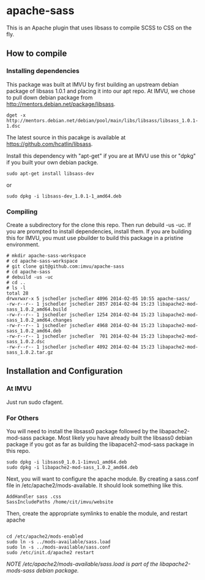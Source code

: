 # apache-sass

This is an Apache plugin that uses libsass to compile SCSS to CSS on the fly.

## How to compile
### Installing dependencies

This package was built at IMVU by first building an upstream debian package
of libsass 1.0.1 and placing it into our apt repo.  At IMVU,
we chose to pull down debian package from http://mentors.debian.net/package/libsass.

```
dget -x http://mentors.debian.net/debian/pool/main/libs/libsass/libsass_1.0.1-1.dsc
```

The latest source in this pacakge is available at
https://github.com/hcatlin/libsass.

Install this dependency with "apt-get" if you are at IMVU use this or
"dpkg" if you built your own debian packge.

```
sudo apt-get install libsass-dev
```

or

```
sudo dpkg -i libsass-dev_1.0.1-1_amd64.deb
```

### Compiling

Create a subdirectory for the clone this repo. Then run debuild -us -uc.
If you are prompted to install dependencies, install them.  If you are
building this for IMVU, you must use pbuilder to build this package in
a pristine environment.

```
# mkdir apache-sass-workspace
# cd apache-sass-workspace
# git clone git@github.com:imvu/apache-sass
# cd apache-sass
# debuild -us -uc
# cd ..
# ls -l
total 28
drwxrwxr-x 5 jschedler jschedler 4096 2014-02-05 10:55 apache-sass/
-rw-r--r-- 1 jschedler jschedler 2857 2014-02-04 15:23 libapache2-mod-sass_1.0.2_amd64.build
-rw-r--r-- 1 jschedler jschedler 1254 2014-02-04 15:23 libapache2-mod-sass_1.0.2_amd64.changes
-rw-r--r-- 1 jschedler jschedler 4968 2014-02-04 15:23 libapache2-mod-sass_1.0.2_amd64.deb
-rw-r--r-- 1 jschedler jschedler  701 2014-02-04 15:23 libapache2-mod-sass_1.0.2.dsc
-rw-r--r-- 1 jschedler jschedler 4092 2014-02-04 15:23 libapache2-mod-sass_1.0.2.tar.gz

```

## Installation and Configuration
### At IMVU
Just run sudo cfagent.

### For Others
You will need to install the libsass0 package followed by the libapache2-mod-sass package.  Most likely you have already built the libsass0 debian package if you got as far as building the libapaceh2-mod-sass package in this repo.

```
sudo dpkg -i libsass0_1.0.1-1imvu1_amd64.deb
sudo dpkg -i libapache2-mod-sass_1.0.2_amd64.deb
```

Next, you will want to configure the apache module.  By creating a sass.conf file in /etc/apache2/mods-available.  It should look something like this.

```
AddHandler sass .css
SassIncludePaths /home/cit/imvu/website
```
Then, create the appropriate symlinks to enable the module, and restart apache
```

cd /etc/apache2/mods-enabled
sudo ln -s ../mods-available/sass.load
sudo ln -s ../mods-available/sass.conf
sudo /etc/init.d/apache2 restart
```

_NOTE /etc/apache2/mods-available/sass.load is part of the libapache2-mods-sass debian package._
